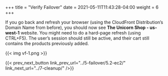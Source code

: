 +++
title = "Verify Failover"
date =  2021-05-11T11:43:28-04:00
weight = 6
+++

If you go back and refresh your browser (using the CloudFront Distribution’s Domain Name from before), you should now see **The Unicorn Shop - us-west-1** website. You might need to do a hard-page refresh (using CTRL+F5).  The user’s session should still be active, and their cart still contains the products previously added.

{{< img vf-1.png >}}

{{< prev_next_button link_prev_url="../5-failover/5.2-ec2/" link_next_url="../7-cleanup/" />}}

